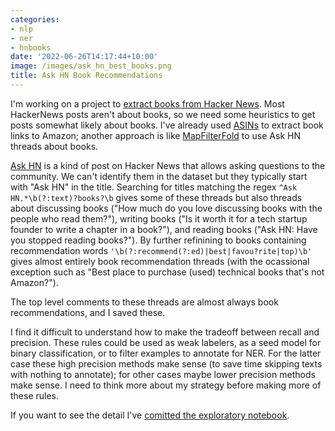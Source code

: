 ```yaml
---
categories:
- nlp
- ner
- hnbooks
date: '2022-06-26T14:17:44+10:00'
image: /images/ask_hn_best_books.png
title: Ask HN Book Recommendations
---
```


I'm working on a project to [extract books from Hacker News](/book-title-ner-outline).
Most HackerNews posts aren't about books, so we need some heuristics to get posts somewhat likely about books.
I've already used [ASINs](/hn-asin) to extract book links to Amazon; another approach is like [MapFilterFold](https://mapfilterfold.com) to use Ask HN threads about books.

[Ask HN](https://news.ycombinator.com/ask) is a kind of post on Hacker News that allows asking questions to the community.
We can't identify them in the dataset but they typically start with "Ask HN" in the title.
Searching for titles matching the regex `^Ask HN.*\b(?:text)?books?\b` gives some of these threads but also threads about discussing books ("How much do you love discussing books with the people who read them?"), writing books ("Is it worth it for a tech startup founder to write a chapter in a book?"), and reading books ("Ask HN: Have you stopped reading books?").
By further refinining to books containing recommendation words `'\b(?:recommend(?:ed)|best|favou?rite|top)\b'` gives almost entirely book recommendation threads (with the ocassional exception such as "Best place to purchase (used) technical books that's not Amazon?").

The top level comments to these threads are almost always book recommendations, and I saved these.

I find it difficult to understand how to make the tradeoff between recall and precision.
These rules could be used as weak labelers, as a seed model for binary classification, or to filter examples to annotate for NER.
For the latter case these high precision methods make sense (to save time skipping texts with nothing to annotate); for other cases maybe lower precision methods make sense.
I need to think more about my strategy before making more of these rules.

If you want to see the detail I've [comitted the exploratory notebook](https://github.com/EdwardJRoss/bookfinder/blob/master/notebooks/0012-ask-hn.ipynb).